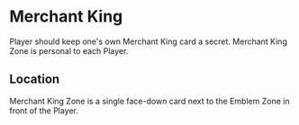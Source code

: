 # Merchant King

Player should keep one's own Merchant King card a secret. Merchant King Zone is personal to each Player.

## Location

Merchant King Zone is a single face-down card next to the Emblem Zone in front of the Player.
